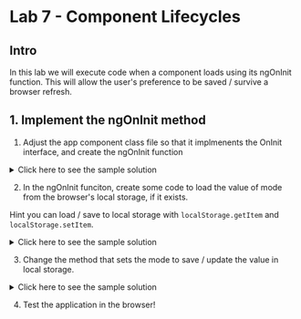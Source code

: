 # Lab 7 - Component Lifecycles

## Intro

In this lab we will execute code when a component loads using its ngOnInit function. This will allow the user's preference to be saved / survive a browser refresh.

## 1. Implement the ngOnInit method

1. Adjust the app component class file so that it implmenents the OnInit interface, and create the ngOnInit function

<details>
<summary>
Click here to see the sample solution
</summary>

```typescript
export class AppComponent implements OnInit {
  
  ngOnInit() {
    // Initialize any data or state here
  }
...
```
</details>

2. In the ngOnInit funciton, create some code to load the value of mode from the browser's local storage,  if it exists. 

Hint you can load / save to local storage with `localStorage.getItem` and `localStorage.setItem`.

<details>
<summary>
Click here to see the sample solution
</summary>

```typescript
  ngOnInit() {
    const savedMode = localStorage.getItem('mode');
    if (savedMode) {
      this.mode = savedMode;
    }
  }
```
</details>

3. Change the method that sets the mode to save / update the value in local storage.

<details>
<summary>
Click here to see the sample solution
</summary>

```typescript
  switchMode() {
    this.mode = this.mode === 'light-mode' ? 'dark-mode' : 'light-mode';
    localStorage.setItem('mode', this.mode);
  }
```
</details>

4. Test the application in the browser!